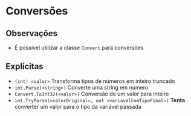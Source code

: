 # Conversões

## Observações

-   É possível utilizar a classe `Convert` para conversões

## Explícitas

-   `(int) <valor>` Transforma tipos de números em inteiro truncado
-   `int.Parse(<string>)` Converte uma string em número
-   `Convert.ToInt32(<valor>)` Conversão de um valor para inteiro
-   `int.TryParse(<valorOriginal>, out <variavelComTipoFinal>)` **Tenta** converter um valor para o tipo da variável passada
